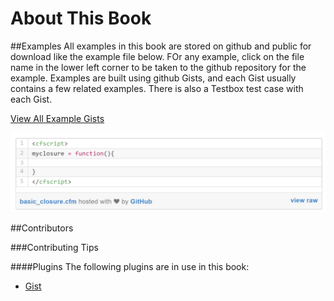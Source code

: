 # About This Book

##Examples
All examples in this book are stored on github and public for download like the example file below. FOr any example, click on the  file name in the lower left corner to be taken to the github repository for the example. Examples are built using github Gists, and each Gist usually contains a few related examples. There is also a Testbox test case with each Gist.

[View All Example Gists](https://rorylaitila.gitbooks.io/lucee/content/gist_examples_directory.html)

![](example.png)

##Contributors

###Contributing Tips



####Plugins
The following plugins are in use in this book:

* [Gist](https://www.npmjs.com/package/gitbook-plugin-gist)